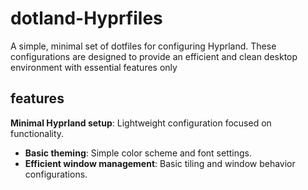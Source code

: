 # dotland-Hyprfiles
A simple, minimal set of dotfiles for configuring Hyprland. These configurations are designed to provide an efficient and clean desktop environment with essential features only
## features

**Minimal Hyprland setup**: Lightweight configuration focused on functionality.
- **Basic theming**: Simple color scheme and font settings.
- **Efficient window management**: Basic tiling and window behavior configurations.
